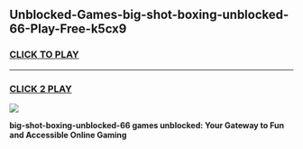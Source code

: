
## Unblocked-Games-big-shot-boxing-unblocked-66-Play-Free-k5cx9
<h3>
<a href="https://premium76.site?title=big-shot-boxing-unblocked-66&ref=23A">CLICK TO PLAY</a></h3>
<hr>

<h3>
<a href="https://premium76.site?title=big-shot-boxing-unblocked-66&ref=23A">CLICK 2 PLAY</a>
  
</h3>

<a href="https://premium76.site?title=big-shot-boxing-unblocked-66&ref=23A"><img src="https://clearcache.store/games.png"></a>


**big-shot-boxing-unblocked-66 games unblocked: Your Gateway to Fun and Accessible Online Gaming**

